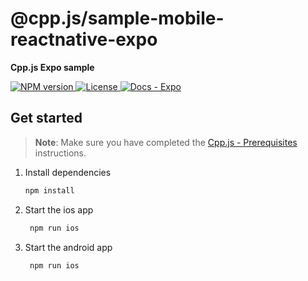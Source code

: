 # @cpp.js/sample-mobile-reactnative-expo
**Cpp.js Expo sample**  

<a href="https://www.npmjs.com/package/@cpp.js/plugin-react-native">
    <img alt="NPM version" src="https://img.shields.io/npm/v/@cpp.js/plugin-react-native?style=for-the-badge" />
</a>
<a href="https://github.com/bugra9/cpp.js/blob/main/LICENSE">
    <img alt="License" src="https://img.shields.io/github/license/bugra9/cpp.js?style=for-the-badge" />
</a>
<a href="https://cpp.js.org/docs/guide/integrate-into-existing-project/expo">
    <img alt="Docs - Expo" src="https://img.shields.io/badge/Docs_-_Expo-20B2AA?style=for-the-badge" />
</a>

## Get started

>**Note**: Make sure you have completed the [Cpp.js - Prerequisites](https://cpp.js.org/docs/guide/getting-started/prerequisites) instructions.

1. Install dependencies

   ```bash
   npm install
   ```

2. Start the ios app

   ```bash
    npm run ios
   ```

3. Start the android app

   ```bash
    npm run ios
   ```

